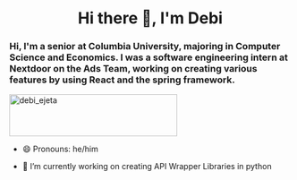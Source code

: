 <h1 align="center">Hi there 👋, I'm Debi</h1>

### Hi, I'm a senior at Columbia University, majoring in Computer Science and Economics. I was a software engineering intern at Nextdoor on the Ads Team, working on creating various features by using React and the spring framework. 

<p align="left"> <a href="https://www.linkedin.com/in/debi-ejeta-4294b0222/" target="blank"><img src="https://static.cdn.wisestamp.com/wp-content/uploads/2020/06/connect-with-me-linkedin-button.png" alt="debi_ejeta" width="300" height="75" /></a> </p>

- 😄 Pronouns: he/him

- 🔭 I’m currently working on creating API Wrapper Libraries in python

<!--
**Debi-Ejeta/Debi-Ejeta** is a ✨ _special_ ✨ repository because its `README.md` (this file) appears on your GitHub profile.

Here are some ideas to get you started:

- 🔭 I’m currently working on ...
- 🌱 I’m currently learning ...
- 👯 I’m looking to collaborate on ...
- 🤔 I’m looking for help with ...
- 💬 Ask me about ...
- 📫 How to reach me: ...
- 😄 Pronouns: ...
- ⚡ Fun fact: ...
-->


